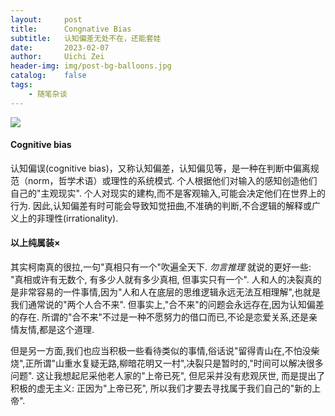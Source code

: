 ```yaml
---
layout:     post
title:      Congnative Bias
subtitle:   认知偏差无处不在，还能套娃
date:       2023-02-07
author:     Uichi Zei
header-img: img/post-bg-balloons.jpg
catalog:    false
tags:
    - 随笔杂谈
---
```


![]({{site.baseurl}}/img/logo.png)

#### Cognitive bias

认知偏误(cognitive bias)，又称认知偏差，认知偏见等，是一种在判断中偏离规范（norm，哲学术语）或理性的系统模式. 个人根据他们对输入的感知创造他们自己的"主观现实". 个人对现实的建构,而不是客观输入,可能会决定他们在世界上的行为. 因此,认知偏差有时可能会导致知觉扭曲,不准确的判断,不合逻辑的解释或广义上的非理性(irrationality).

#### 以上纯属装×

其实柯南真的很拉,一句"真相只有一个"吹遍全天下. *勿言推理* 就说的更好一些: "真相或许有无数个, 有多少人就有多少真相, 但事实只有一个". 人和人的决裂真的是非常容易的一件事情,因为"人和人在底层的思维逻辑永远无法互相理解",也就是我们通常说的"两个人合不来". 但事实上,"合不来"的问题会永远存在,因为认知偏差的存在. 所谓的"合不来"不过是一种不愿努力的借口而已,不论是恋爱关系,还是亲情友情,都是这个道理. 

但是另一方面,我们也应当积极一些看待类似的事情,俗话说"留得青山在,不怕没柴烧",正所谓"山重水复疑无路,柳暗花明又一村",决裂只是暂时的,"时间可以解决很多问题". 这让我想起尼采他老人家的"上帝已死", 但尼采并没有悲观厌世, 而是提出了积极的虚无主义: 正因为"上帝已死", 所以我们才要去寻找属于我们自己的"新的上帝".

